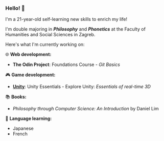 ### Hello! 👋
I'm a 21-year-old self-learning new skills to enrich my life!

I'm double majoring in ***Philosophy*** and ***Phonetics*** at the Faculty of Humanities and Social Sciences in Zagreb.

Here's what I'm currently working on:

:globe_with_meridians: **Web development:**
- **The Odin Project**: Foundations Course - *Git Basics*

:video_game: **Game development:**
- **[Unity](https://learn.unity.com/u/matthias_wolf/)**: Unity Essentials - Explore Unity: *Essentials of real-time 3D*

:books: **Books:**
- *Philosophy through Computer Science: An Introduction* by Daniel Lim

:brain: **Language learning:**
- Japanese
- French
